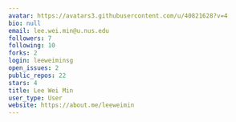 ```yaml
---
avatar: https://avatars3.githubusercontent.com/u/40821628?v=4
bio: null
email: lee.wei.min@u.nus.edu
followers: 7
following: 10
forks: 2
login: leeweiminsg
open_issues: 2
public_repos: 22
stars: 4
title: Lee Wei Min
user_type: User
website: https://about.me/leeweimin
---
```

